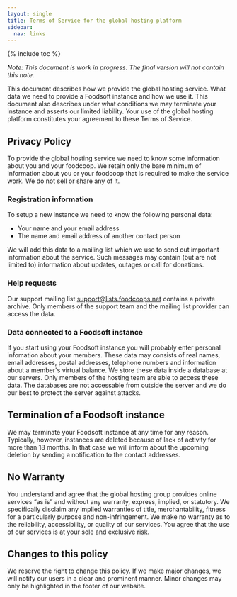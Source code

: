 ```yaml
---
layout: single
title: Terms of Service for the global hosting platform
sidebar:
  nav: links
---
```

{% include toc %}

*Note: This document is work in progress. The final version will not contain this note.*

This document describes how we provide the global hosting service. What data we need to provide a
Foodsoft instance and how we use it. This document also describes under what conditions we may
terminate your instance and asserts our limited liability. Your use of the global hosting platform
constitutes your agreement to these Terms of Service.

## Privacy Policy

To provide the global hosting service we need to know some information about you and your foodcoop.
We retain only the bare minimum of information about you or your foodcoop that is required to make
the service work. We do not sell or share any of it.

### Registration information

To setup a new instance we need to know the following personal data:
 
 - Your name and your email address
 - The name and email address of another contact person

We will add this data to a mailing list which we use to send out important information about the service.
Such messages may contain (but are not limited to) information about updates, outages or call for donations.

### Help requests

Our support mailing list [support@lists.foodcoops.net](mailto:support@lists.foodcoops.net) contains a
private archive. Only members of the support team and the mailing list provider can access the data.

### Data connected to a Foodsoft instance

If you start using your Foodsoft instance you will probably enter personal infomation about your members.
These data may consists of real names, email addresses, postal addresses, telephone numbers and information about
a member's virtual balance. We store these data inside a database at our servers. Only members of the hosting team
are able to access these data. The databases are not accessable from outside the server and we do our best to protect
the server against attacks.

## Termination of a Foodsoft instance

We may terminate your Foodsoft instance at any time for any reason. Typically, however,
instances are deleted because of lack of activity for more than 18 months. In that case we will
inform about the upcoming deletion by sending a notification to the contact addresses.

## No Warranty

You understand and agree that the global hosting group provides online services “as is” and without
any warranty, express, implied, or statutory. We specifically disclaim any implied warranties of title,
merchantability, fitness for a particularly purpose and non-infringement. We make no warranty as to the
reliability, accessibility, or quality of our services. You agree that the use of our services is at
your sole and exclusive risk.

## Changes to this policy

We reserve the right to change this policy. If we make major changes, we will notify our users in a clear
and prominent manner. Minor changes may only be highlighted in the footer of our website.
